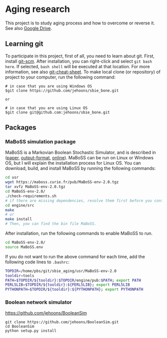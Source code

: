 # Aging research
This project is to study aging process and how to overcome or reverse it. See also [Google Drive][Google Drive].

## Learning git
To participate in this project, first of all, you need to learn about git. First, install [git-scm][git-scm]. After installation, you can right-click and select `git bash here`. If selected, `bash shell` will be executed at that location. For more information, see also [git-cheat-sheet][git-cheat-sheet]. To make local clone (or repository) of project to your computer, run the following command:

```
# in case that you are using Windows OS
$git clone https://github.com/jehoons/sbie_bone.git

or

# in case that you are using Linux OS
$git clone git@github.com:jehoons/sbie_bone.git
```

## Packages
### MaBoSS simulation package
MaBoSS is a Markovian Boolean Stochastic Simulator, and is described in ([paper][maboss-paper], [output-format][maboss-outputformat], [online][maboss-website]). MaBoSS can be run on Linux or Windows OS, but I will explain the installation process for Linux OS. You can download, build, and install MaBoSS by running the following commands:

```bash
cd usr
wget https://maboss.curie.fr/pub/MaBoSS-env-2.0.tgz
tar xvfz MaBoSS-env-2.0.tgz
cd MaBoSS-env-2.0/
./check-requirements.sh
# if there are missing dependencies, resolve them first before you continue to next step.
cd engine/src
make
# or
make install
# Then, you can find the bin file MaBoSS.  
```

After installation, run the following commands to enable MaBoSS to run.

```bash
cd MaBoSS-env-2.0/
source MaBoSS.env
```

If you do not want to run the above command for each time, add the following code lines to `.bashrc`:

```bash
TOPDIR=/home/pbs/git/sbie_aging/usr/MaBoSS-env-2.0
tooldir=tools
PATH=$TOPDIR/${tooldir}:$TOPDIR/engine/pub:$PATH; export PATH
PERL5LIB=$TOPDIR/${tooldir}:${PERL5LIB}; export PERL5LIB
PYTHONPATH=$TOPDIR/${tooldir}:${PYTHONPATH}; export PYTHONPATH
```

[Google Drive]: https://drive.google.com/open?id=0B2Fh-6_aEya5MU9nTldLN2FIVW8
[git-scm]: https://git-scm.com/download/win
[git-cheat-sheet]: https://www.git-tower.com/blog/git-cheat-sheet
[maboss-paper]: http://bmcsystbiol.biomedcentral.com/articles/10.1186/1752-0509-6-116
[maboss-outputformat]: assets/paper/maboss-outputformat.pdf
[maboss-website]: https://maboss.curie.fr


### Boolean network simulator 
https://github.com/jehoons/BooleanSim

```
git clone https://github.com/jehoons/BooleanSim.git
cd BooleanSim 
python setup.py install 
```


